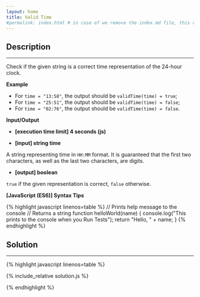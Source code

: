 ```yaml
---
layout: home
title: Valid Time
#permalink: index.html # in case of we remove the index.md file, this doc will be the index page
---
```


<div class="row">
<div class="columnStmt" markdown="1">

## Description
------

Check if the given string is a correct time representation of the 24-hour clock.

**Example**

* For <code>time = "13:58"</code>, the output should be
<code>validTime(time) = true</code>;
* For <code>time = "25:51"</code>, the output should be
<code>validTime(time) = false</code>;
* For <code>time = "02:76"</code>, the output should be
<code>validTime(time) = false</code>.


**Input/Output**

* **[execution time limit] 4 seconds (js)**

* **[input] string time**

A string representing time in <code>HH:MM</code> format. It is guaranteed that the first two characters, as well as the last two characters, are digits.

* **[output] boolean**

<code>true</code> if the given representation is correct, <code>false</code> otherwise.

**[JavaScript (ES6)] Syntax Tips**

{% highlight javascript linenos=table %}
// Prints help message to the console
// Returns a string
function helloWorld(name) {
    console.log("This prints to the console when you Run Tests");
    return "Hello, " + name;
}
{% endhighlight %}

</div>
<div class="columnSol" markdown="1">

## Solution
------

{% highlight javascript linenos=table %}

{% include_relative solution.js %}

{% endhighlight %}

</div>
</div>